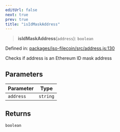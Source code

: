 ```yaml
---
editUrl: false
next: true
prev: true
title: "isIdMaskAddress"
---
```


> **isIdMaskAddress**(`address`): `boolean`

Defined in: [packages/iso-filecoin/src/address.js:130](https://github.com/hugomrdias/filecoin/blob/main/packages/iso-filecoin/src/address.js#L130)

Checks if address is an Ethereum ID mask address

## Parameters

| Parameter | Type |
| ------ | ------ |
| `address` | `string` |

## Returns

`boolean`

